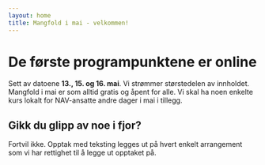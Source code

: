 ```yaml
---
layout: home 
title: Mangfold i mai - velkommen!
---
```


# De første programpunktene er online

Sett av datoene **13., 15. og 16. mai**. Vi strømmer størstedelen av innholdet. Mangfold i mai er som alltid gratis og åpent for alle. Vi skal ha noen enkelte kurs lokalt for NAV-ansatte andre dager i mai i tillegg. 

## Gikk du glipp av noe i fjor? 
Fortvil ikke. Opptak med teksting legges ut på hvert enkelt arrangement som vi har rettighet til å legge ut opptaket på.

